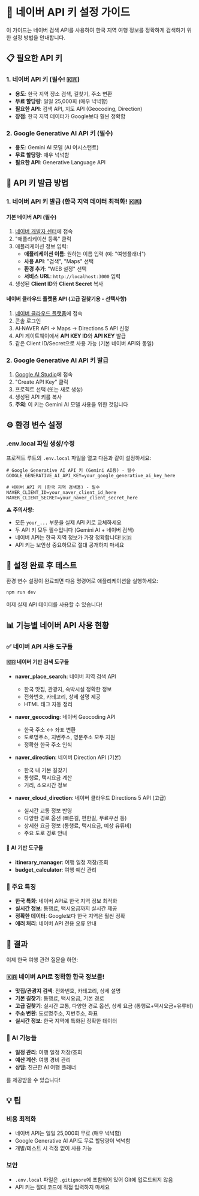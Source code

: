# 🔑 네이버 API 키 설정 가이드

이 가이드는 네이버 검색 API를 사용하여 한국 지역 여행 정보를 정확하게 검색하기 위한 설정 방법을 안내합니다.

## 📋 필요한 API 키

### 1. 네이버 API 키 (필수! 🇰🇷)
- **용도**: 한국 지역 장소 검색, 길찾기, 주소 변환
- **무료 할당량**: 일일 25,000회 (매우 넉넉함)
- **필요한 API**: 검색 API, 지도 API (Geocoding, Direction)
- **장점**: 한국 지역 데이터가 Google보다 훨씬 정확함

### 2. Google Generative AI API 키 (필수)
- **용도**: Gemini AI 모델 (AI 어시스턴트)
- **무료 할당량**: 매우 넉넉함
- **필요한 API**: Generative Language API

## 🚀 API 키 발급 방법

### 1. 네이버 API 키 발급 (한국 지역 데이터 최적화! 🇰🇷)

#### 기본 네이버 API (필수)
1. [네이버 개발자 센터](https://developers.naver.com/apps)에 접속
2. "애플리케이션 등록" 클릭
3. 애플리케이션 정보 입력:
   - **애플리케이션 이름**: 원하는 이름 입력 (예: "여행플래너")
   - **사용 API**: "검색", "Maps" 선택
   - **환경 추가**: "WEB 설정" 선택
   - **서비스 URL**: `http://localhost:3000` 입력
4. 생성된 **Client ID**와 **Client Secret** 복사

#### 네이버 클라우드 플랫폼 API (고급 길찾기용 - 선택사항)
1. [네이버 클라우드 플랫폼](https://www.ncloud.com/)에 접속
2. 콘솔 로그인
3. AI·NAVER API → Maps → Directions 5 API 신청
4. API 게이트웨이에서 **API KEY ID**와 **API KEY** 발급
5. 같은 Client ID/Secret으로 사용 가능 (기본 네이버 API와 동일)

### 2. Google Generative AI API 키 발급
1. [Google AI Studio](https://aistudio.google.com/app/apikey)에 접속
2. "Create API Key" 클릭
3. 프로젝트 선택 (또는 새로 생성)
4. 생성된 API 키를 복사
5. **주의**: 이 키는 Gemini AI 모델 사용을 위한 것입니다

## ⚙️ 환경 변수 설정

### .env.local 파일 생성/수정
프로젝트 루트의 `.env.local` 파일을 열고 다음과 같이 설정하세요:

```env
# Google Generative AI API 키 (Gemini AI용) - 필수
GOOGLE_GENERATIVE_AI_API_KEY=your_google_generative_ai_key_here

# 네이버 API 키 (한국 지역 검색용) - 필수
NAVER_CLIENT_ID=your_naver_client_id_here
NAVER_CLIENT_SECRET=your_naver_client_secret_here
```

**⚠️ 주의사항:**
- 모든 `your_...` 부분을 실제 API 키로 교체하세요
- 두 API 키 모두 필수입니다 (Gemini AI + 네이버 검색)
- 네이버 API는 한국 지역 정보가 가장 정확합니다! 🇰🇷
- API 키는 보안상 중요하므로 절대 공개하지 마세요

## 🔧 설정 완료 후 테스트

환경 변수 설정이 완료되면 다음 명령어로 애플리케이션을 실행하세요:

```bash
npm run dev
```

이제 실제 API 데이터를 사용할 수 있습니다!

## 📊 기능별 네이버 API 사용 현황

### ✅ 네이버 API 사용 도구들

#### 🇰🇷 네이버 기반 검색 도구들
- **naver_place_search**: 네이버 지역 검색 API
  - 한국 맛집, 관광지, 숙박시설 정확한 정보
  - 전화번호, 카테고리, 상세 설명 제공
  - HTML 태그 자동 정리

- **naver_geocoding**: 네이버 Geocoding API
  - 한국 주소 ↔ 좌표 변환
  - 도로명주소, 지번주소, 영문주소 모두 지원
  - 정확한 한국 주소 인식

- **naver_direction**: 네이버 Direction API (기본)
  - 한국 내 기본 길찾기
  - 통행료, 택시요금 계산
  - 거리, 소요시간 정보

- **naver_cloud_direction**: 네이버 클라우드 Directions 5 API (고급)
  - 실시간 교통 정보 반영
  - 다양한 경로 옵션 (빠른길, 편한길, 무료우선 등)
  - 상세한 요금 정보 (통행료, 택시요금, 예상 유류비)
  - 주요 도로 경로 안내

#### 🤖 AI 기반 도구들
- **itinerary_manager**: 여행 일정 저장/조회
- **budget_calculator**: 여행 예산 관리

### 🔄 주요 특징
- **한국 특화**: 네이버 API로 한국 지역 정보 최적화
- **실시간 정보**: 통행료, 택시요금까지 실시간 제공
- **정확한 데이터**: Google보다 한국 지역은 훨씬 정확
- **에러 처리**: 네이버 API 전용 오류 안내

## 🎯 결과

이제 한국 여행 관련 질문을 하면:

### 🇰🇷 네이버 API로 정확한 한국 정보를!
- **맛집/관광지 검색**: 전화번호, 카테고리, 상세 설명
- **기본 길찾기**: 통행료, 택시요금, 기본 경로
- **고급 길찾기**: 실시간 교통, 다양한 경로 옵션, 상세 요금 (통행료+택시요금+유류비)
- **주소 변환**: 도로명주소, 지번주소, 좌표
- **실시간 정보**: 한국 지역에 특화된 정확한 데이터

### 🤖 AI 기능들
- **일정 관리**: 여행 일정 저장/조회
- **예산 계산**: 여행 경비 관리
- **상담**: 친근한 AI 여행 플래너

를 제공받을 수 있습니다!

## 💡 팁

### 비용 최적화
- 네이버 API는 일일 25,000회 무료 (매우 넉넉함)
- Google Generative AI API도 무료 할당량이 넉넉함
- 개발/테스트 시 걱정 없이 사용 가능

### 보안
- `.env.local` 파일은 `.gitignore`에 포함되어 있어 Git에 업로드되지 않음
- API 키는 절대 코드에 직접 입력하지 마세요 